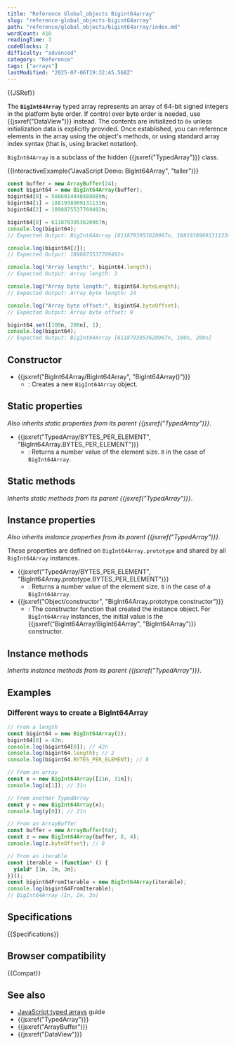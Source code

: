 ```yaml
---
title: "Reference Global_objects Bigint64array"
slug: "reference-global_objects-bigint64array"
path: "reference/global_objects/bigint64array/index.md"
wordCount: 410
readingTime: 3
codeBlocks: 2
difficulty: "advanced"
category: "Reference"
tags: ["arrays"]
lastModified: "2025-07-06T19:32:45.568Z"
---
```



{{JSRef}}

The **`BigInt64Array`** typed array represents an array of 64-bit signed integers in the platform byte order. If control over byte order is needed, use {{jsxref("DataView")}} instead. The contents are initialized to `0n` unless initialization data is explicitly provided. Once established, you can reference elements in the array using the object's methods, or using standard array index syntax (that is, using bracket notation).

`BigInt64Array` is a subclass of the hidden {{jsxref("TypedArray")}} class.

{{InteractiveExample("JavaScript Demo: BigInt64Array", "taller")}}

```js interactive-example
const buffer = new ArrayBuffer(24);
const bigint64 = new BigInt64Array(buffer);
bigint64[0] = 5886014448488689n;
bigint64[1] = 1881938909131133n;
bigint64[2] = 1898875537769492n;

bigint64[0] = 6118793953620967n;
console.log(bigint64);
// Expected Output: BigInt64Array [6118793953620967n, 1881938909131133n, 1898875537769492n]

console.log(bigint64[2]);
// Expected Output: 1898875537769492n

console.log("Array length:", bigint64.length);
// Expected Output: Array length: 3

console.log("Array byte length:", bigint64.byteLength);
// Expected Output: Array byte length: 24

console.log("Array byte offset:", bigint64.byteOffset);
// Expected Output: Array byte offset: 0

bigint64.set([100n, 200n], 1);
console.log(bigint64);
// Expected Output: BigInt64Array [6118793953620967n, 100n, 200n]
```

## Constructor

- {{jsxref("BigInt64Array/BigInt64Array", "BigInt64Array()")}}
  - : Creates a new `BigInt64Array` object.

## Static properties

_Also inherits static properties from its parent {{jsxref("TypedArray")}}_.

- {{jsxref("TypedArray/BYTES_PER_ELEMENT", "BigInt64Array.BYTES_PER_ELEMENT")}}
  - : Returns a number value of the element size. `8` in the case of `BigInt64Array`.

## Static methods

_Inherits static methods from its parent {{jsxref("TypedArray")}}_.

## Instance properties

_Also inherits instance properties from its parent {{jsxref("TypedArray")}}_.

These properties are defined on `BigInt64Array.prototype` and shared by all `BigInt64Array` instances.

- {{jsxref("TypedArray/BYTES_PER_ELEMENT", "BigInt64Array.prototype.BYTES_PER_ELEMENT")}}
  - : Returns a number value of the element size. `8` in the case of a `BigInt64Array`.
- {{jsxref("Object/constructor", "BigInt64Array.prototype.constructor")}}
  - : The constructor function that created the instance object. For `BigInt64Array` instances, the initial value is the {{jsxref("BigInt64Array/BigInt64Array", "BigInt64Array")}} constructor.

## Instance methods

_Inherits instance methods from its parent {{jsxref("TypedArray")}}_.

## Examples

### Different ways to create a BigInt64Array

```js
// From a length
const bigint64 = new BigInt64Array(2);
bigint64[0] = 42n;
console.log(bigint64[0]); // 42n
console.log(bigint64.length); // 2
console.log(bigint64.BYTES_PER_ELEMENT); // 8

// From an array
const x = new BigInt64Array([21n, 31n]);
console.log(x[1]); // 31n

// From another TypedArray
const y = new BigInt64Array(x);
console.log(y[0]); // 21n

// From an ArrayBuffer
const buffer = new ArrayBuffer(64);
const z = new BigInt64Array(buffer, 8, 4);
console.log(z.byteOffset); // 8

// From an iterable
const iterable = (function* () {
  yield* [1n, 2n, 3n];
})();
const bigint64FromIterable = new BigInt64Array(iterable);
console.log(bigint64FromIterable);
// BigInt64Array [1n, 2n, 3n]
```

## Specifications

{{Specifications}}

## Browser compatibility

{{Compat}}

## See also

- [JavaScript typed arrays](/en-US/docs/Web/JavaScript/Guide/Typed_arrays) guide
- {{jsxref("TypedArray")}}
- {{jsxref("ArrayBuffer")}}
- {{jsxref("DataView")}}
